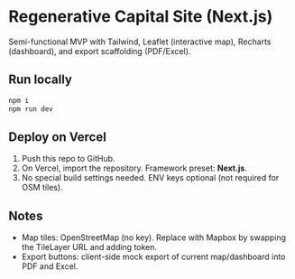 # Regenerative Capital Site (Next.js)

Semi-functional MVP with Tailwind, Leaflet (interactive map), Recharts (dashboard), and export scaffolding (PDF/Excel).

## Run locally
```bash
npm i
npm run dev
```

## Deploy on Vercel
1. Push this repo to GitHub.
2. On Vercel, import the repository. Framework preset: **Next.js**.
3. No special build settings needed. ENV keys optional (not required for OSM tiles).

## Notes
- Map tiles: OpenStreetMap (no key). Replace with Mapbox by swapping the TileLayer URL and adding token.
- Export buttons: client-side mock export of current map/dashboard into PDF and Excel.
